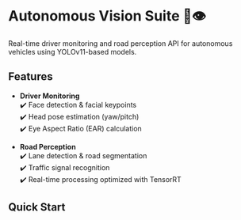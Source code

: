 # Autonomous Vision Suite 🚗👁️


Real-time driver monitoring and road perception API for autonomous vehicles using YOLOv11-based models.

## Features
- **Driver Monitoring**  
  ✔️ Face detection & facial keypoints  
  ✔️ Head pose estimation (yaw/pitch)  
  ✔️ Eye Aspect Ratio (EAR) calculation

- **Road Perception**  
  ✔️ Lane detection & road segmentation  
  ✔️ Traffic signal recognition  
  ✔️ Real-time processing optimized with TensorRT

## Quick Start
